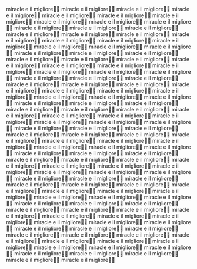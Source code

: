 miracle e il migliore👑👑
miracle e il migliore👑👑
miracle e il migliore👑👑
miracle e il migliore👑👑
miracle e il migliore👑👑
miracle e il migliore👑👑
miracle e il migliore👑👑
miracle e il migliore👑👑
miracle e il migliore👑👑
miracle e il migliore👑👑
miracle e il migliore👑👑
miracle e il migliore👑👑
miracle e il migliore👑👑
miracle e il migliore👑👑
miracle e il migliore👑👑
miracle e il migliore👑👑
miracle e il migliore👑👑
miracle e il migliore👑👑
miracle e il migliore👑👑
miracle e il migliore👑👑
miracle e il migliore👑👑
miracle e il migliore👑👑
miracle e il migliore👑👑
miracle e il migliore👑👑
miracle e il migliore👑👑
miracle e il migliore👑👑
miracle e il migliore👑👑
miracle e il migliore👑👑
miracle e il migliore👑👑
miracle e il migliore👑👑
miracle e il migliore👑👑
miracle e il migliore👑👑
miracle e il migliore👑👑
miracle e il migliore👑👑
miracle e il migliore👑👑
miracle e il migliore👑👑
miracle e il migliore👑👑
miracle e il migliore👑👑
miracle e il migliore👑👑
miracle e il migliore👑👑
miracle e il migliore👑👑
miracle e il migliore👑👑
miracle e il migliore👑👑
miracle e il migliore👑👑
miracle e il migliore👑👑
miracle e il migliore👑👑
miracle e il migliore👑👑
miracle e il migliore👑👑
miracle e il migliore👑👑
miracle e il migliore👑👑
miracle e il migliore👑👑
miracle e il migliore👑👑
miracle e il migliore👑👑
miracle e il migliore👑👑
miracle e il migliore👑👑
miracle e il migliore👑👑
miracle e il migliore👑👑
miracle e il migliore👑👑
miracle e il migliore👑👑
miracle e il migliore👑👑
miracle e il migliore👑👑
miracle e il migliore👑👑
miracle e il migliore👑👑
miracle e il migliore👑👑
miracle e il migliore👑👑
miracle e il migliore👑👑
miracle e il migliore👑👑
miracle e il migliore👑👑
miracle e il migliore👑👑
miracle e il migliore👑👑
miracle e il migliore👑👑
miracle e il migliore👑👑
miracle e il migliore👑👑
miracle e il migliore👑👑
miracle e il migliore👑👑
miracle e il migliore👑👑
miracle e il migliore👑👑
miracle e il migliore👑👑
miracle e il migliore👑👑
miracle e il migliore👑👑
miracle e il migliore👑👑
miracle e il migliore👑👑
miracle e il migliore👑👑
miracle e il migliore👑👑
miracle e il migliore👑👑
miracle e il migliore👑👑
miracle e il migliore👑👑
miracle e il migliore👑👑
miracle e il migliore👑👑
miracle e il migliore👑👑
miracle e il migliore👑👑
miracle e il migliore👑👑
miracle e il migliore👑👑
miracle e il migliore👑👑
miracle e il migliore👑👑
miracle e il migliore👑👑
miracle e il migliore👑👑
miracle e il migliore👑👑
miracle e il migliore👑👑
miracle e il migliore👑👑
miracle e il migliore👑👑
miracle e il migliore👑👑
miracle e il migliore👑👑
miracle e il migliore👑👑
miracle e il migliore👑👑
miracle e il migliore👑👑
miracle e il migliore👑👑
miracle e il migliore👑👑
miracle e il migliore👑👑
miracle e il migliore👑👑
miracle e il migliore👑👑
miracle e il migliore👑👑
miracle e il migliore👑👑
miracle e il migliore👑👑
miracle e il migliore👑👑
miracle e il migliore👑👑
miracle e il migliore👑👑
miracle e il migliore👑👑
miracle e il migliore👑👑
miracle e il migliore👑👑
miracle e il migliore👑👑
miracle e il migliore👑👑
miracle e il migliore👑👑
miracle e il migliore👑👑
miracle e il migliore👑👑
miracle e il migliore👑👑
miracle e il migliore👑👑
miracle e il migliore👑👑
miracle e il migliore👑👑
miracle e il migliore👑👑
miracle e il migliore👑👑
miracle e il migliore👑👑
      

